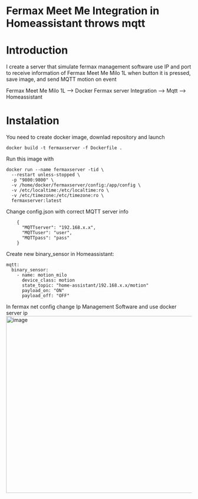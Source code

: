 # Fermax Meet Me Integration in Homeassistant throws mqtt 

# Introduction

I create a server that simulate fermax management software use IP and port to receive information of Fermax Meet Me Milo 1L when button it is pressed, save image, and send MQTT motion on event

Fermax Meet Me Milo 1L --> Docker Fermax server Integration --> Mqtt --> Homeassistant

# Instalation

You need to create docker image, downlad repository and launch

```
docker build -t fermaxserver -f Dockerfile .
```

Run this image with

```
docker run --name fermaxserver -tid \
  --restart unless-stopped \
  -p "9800:9800" \
  -v /home/docker/fermaxserver/config:/app/config \
  -v /etc/localtime:/etc/localtime:ro \
  -v /etc/timezone:/etc/timezone:ro \
  fermaxserver:latest
```

Change config.json with correct MQTT server info

```
    {
      "MQTTserver": "192.168.x.x",
      "MQTTuser": "user",
      "MQTTpass": "pass"
    }
```

Create new binary_sensor in Homeassistant:

```
mqtt:
  binary_sensor:
    - name: motion_milo
      device_class: motion
      state_topic: "home-assistant/192.168.x.x/motion"
      payload_on: "ON"
      payload_off: "OFF"
```

In fermax net config change Ip Management Software and use docker server ip
<img width="1249" height="480" alt="image" src="https://github.com/user-attachments/assets/938d3ca1-9298-42b7-851e-c30ef4e626f4" />



